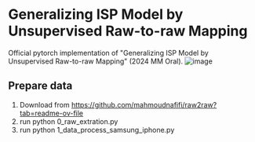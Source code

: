 # Generalizing ISP Model by Unsupervised Raw-to-raw Mapping
Official pytorch implementation of "Generalizing ISP Model by Unsupervised Raw-to-raw Mapping" (2024 MM Oral).
![image](https://github.com/user-attachments/assets/c1548325-1261-477b-a8f0-bf887622173b)
## Prepare data
1. Download from https://github.com/mahmoudnafifi/raw2raw?tab=readme-ov-file
2. run python 0_raw_extration.py
3. run python 1_data_process_samsung_iphone.py
